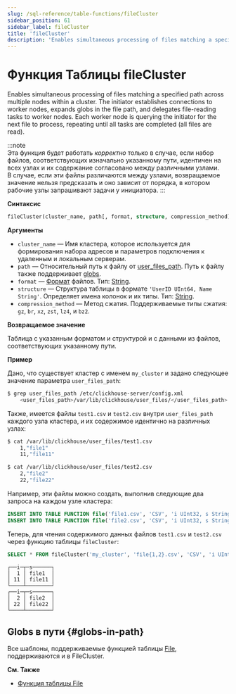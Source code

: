 ```yaml
---
slug: /sql-reference/table-functions/fileCluster
sidebar_position: 61
sidebar_label: fileCluster
title: 'fileCluster'
description: 'Enables simultaneous processing of files matching a specified path across multiple nodes within a cluster. The initiator establishes connections to worker nodes, expands globs in the file path, and delegates file-reading tasks to worker nodes. Each worker node is querying the initiator for the next file to process, repeating until all tasks are completed (all files are read).'
---
```



# Функция Таблицы fileCluster

Enables simultaneous processing of files matching a specified path across multiple nodes within a cluster. The initiator establishes connections to worker nodes, expands globs in the file path, and delegates file-reading tasks to worker nodes. Each worker node is querying the initiator for the next file to process, repeating until all tasks are completed (all files are read).

:::note    
Эта функция будет работать _корректно_ только в случае, если набор файлов, соответствующих изначально указанному пути, идентичен на всех узлах и их содержание согласовано между различными узлами.  
В случае, если эти файлы различаются между узлами, возвращаемое значение нельзя предсказать и оно зависит от порядка, в котором рабочие узлы запрашивают задачи у инициатора.
:::

**Синтаксис**

``` sql
fileCluster(cluster_name, path[, format, structure, compression_method])
```

**Аргументы**

- `cluster_name` — Имя кластера, которое используется для формирования набора адресов и параметров подключения к удаленным и локальным серверам.
- `path` — Относительный путь к файлу от [user_files_path](/operations/server-configuration-parameters/settings.md#user_files_path). Путь к файлу также поддерживает [globs](#globs-in-path).
- `format` — [Формат](/sql-reference/formats) файлов. Тип: [String](../../sql-reference/data-types/string.md).
- `structure` — Структура таблицы в формате `'UserID UInt64, Name String'`. Определяет имена колонок и их типы. Тип: [String](../../sql-reference/data-types/string.md).
- `compression_method` — Метод сжатия. Поддерживаемые типы сжатия: `gz`, `br`, `xz`, `zst`, `lz4`, и `bz2`.

**Возвращаемое значение**

Таблица с указанным форматом и структурой и с данными из файлов, соответствующих указанному пути.

**Пример**

Дано, что существует кластер с именем `my_cluster` и задано следующее значение параметра `user_files_path`:

``` bash
$ grep user_files_path /etc/clickhouse-server/config.xml
    <user_files_path>/var/lib/clickhouse/user_files/</user_files_path>
```
Также, имеется файлы `test1.csv` и `test2.csv` внутри `user_files_path` каждого узла кластера, и их содержимое идентично на различных узлах:
```bash
$ cat /var/lib/clickhouse/user_files/test1.csv
    1,"file1"
    11,"file11"

$ cat /var/lib/clickhouse/user_files/test2.csv
    2,"file2"
    22,"file22"
```

Например, эти файлы можно создать, выполнив следующие два запроса на каждом узле кластера:
```sql
INSERT INTO TABLE FUNCTION file('file1.csv', 'CSV', 'i UInt32, s String') VALUES (1,'file1'), (11,'file11');
INSERT INTO TABLE FUNCTION file('file2.csv', 'CSV', 'i UInt32, s String') VALUES (2,'file2'), (22,'file22');
```

Теперь, для чтения содержимого данных файлов `test1.csv` и `test2.csv` через функцию таблицы `fileCluster`:

```sql
SELECT * FROM fileCluster('my_cluster', 'file{1,2}.csv', 'CSV', 'i UInt32, s String') ORDER BY i, s
```

```response
┌──i─┬─s──────┐
│  1 │ file1  │
│ 11 │ file11 │
└────┴────────┘
┌──i─┬─s──────┐
│  2 │ file2  │
│ 22 │ file22 │
└────┴────────┘
```

## Globs в пути {#globs-in-path}

Все шаблоны, поддерживаемые функцией таблицы [File](../../sql-reference/table-functions/file.md#globs-in-path), поддерживаются и в FileCluster.

**См. Также**

- [Функция таблицы File](../../sql-reference/table-functions/file.md)
